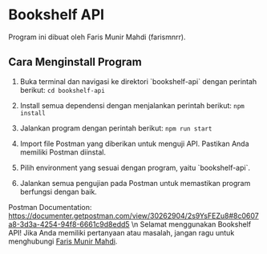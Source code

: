 # Bookshelf API

Program ini dibuat oleh Faris Munir Mahdi (farismnrr).

## Cara Menginstall Program

1. Buka terminal dan navigasi ke direktori \`bookshelf-api\` dengan perintah berikut:
   ```cd bookshelf-api```

2. Install semua dependensi dengan menjalankan perintah berikut:
   ```npm install```

3. Jalankan program dengan perintah berikut:
   ```npm run start```

4. Import file Postman yang diberikan untuk menguji API. Pastikan Anda memiliki Postman diinstal.

5. Pilih environment yang sesuai dengan program, yaitu \`bookshelf-api\`.

6. Jalankan semua pengujian pada Postman untuk memastikan program berfungsi dengan baik.

Postman Documentation: https://documenter.getpostman.com/view/30262904/2s9YsFEZu8#8c0607a8-3d3a-4254-94f8-6661c9d8edd5 \n
Selamat menggunakan Bookshelf API! Jika Anda memiliki pertanyaan atau masalah, jangan ragu untuk menghubungi [Faris Munir Mahdi](https://github.com/farismnrr).
